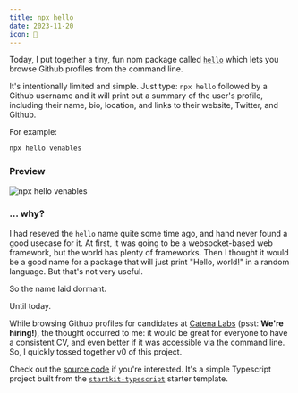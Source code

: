 ```yaml
---
title: npx hello
date: 2023-11-20
icon: 👋
---
```


Today, I put together a tiny, fun npm package called [`hello`](https://www.npmjs.com/package/hello) which lets you browse Github profiles from the command line.

It's intentionally limited and simple. Just type: `npx hello` followed by a Github username and it will print out a summary of the user's profile, including their name, bio, location, and links to their website, Twitter, and Github.

For example:

```sh
npx hello venables
```

### Preview

![npx hello venables](/images/posts/npx-hello.png)

### ... why?

I had reseved the `hello` name quite some time ago, and hand never found a good usecase for it. At first, it was
going to be a websocket-based web framework, but the world has plenty of frameworks. Then I thought it would be a good name for a package that will just print "Hello, world!" in a random language. But that's not very useful.

So the name laid dormant.

Until today.

While browsing Github profiles for candidates at [Catena Labs](https://catena.xyz) (psst: **We're hiring!**), the thought
occurred to me: it would be great for everyone to have a consistent CV, and even better if it was accessible via the command line. So, I quickly tossed together v0 of this project.

Check out the [source code](https://github.com/hello-js/hello) if you're interested. It's a simple Typescript project built from the [`startkit-typescript`](https://github.com/startkit-dev/startkit-typescript) starter template.
